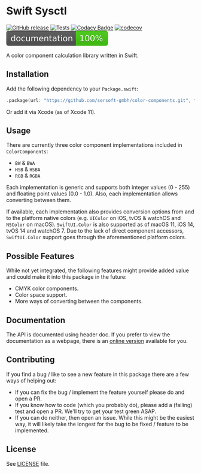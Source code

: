 # Swift Sysctl

[![GitHub release](https://img.shields.io/github/release/sersoft-gmbh/color-components.svg?style=flat)](https://github.com/sersoft-gmbh/color-components/releases/latest)
![Tests](https://github.com/sersoft-gmbh/color-components/workflows/Tests/badge.svg)
[![Codacy Badge](https://app.codacy.com/project/badge/Grade/cbb50391eb724c6ca5f4b251ff360c57)](https://www.codacy.com/gh/sersoft-gmbh/color-components/dashboard?utm_source=github.com&amp;utm_medium=referral&amp;utm_content=sersoft-gmbh/color-components&amp;utm_campaign=Badge_Grade)
[![codecov](https://codecov.io/gh/sersoft-gmbh/color-components/branch/main/graph/badge.svg?token=bCJR4QKdqc)](https://codecov.io/gh/sersoft-gmbh/color-components)
[![jazzy](https://raw.githubusercontent.com/sersoft-gmbh/color-components/gh-pages/badge.svg?sanitize=true)](https://sersoft-gmbh.github.io/color-components)

A color component calculation library written in Swift.

## Installation

Add the following dependency to your `Package.swift`:
```swift
.package(url: "https://github.com/sersoft-gmbh/color-components.git", from: "1.0.0"),
```

Or add it via Xcode (as of Xcode 11).

## Usage

There are currently three color component implementations included in `ColorComponents`:
-   `BW` & `BWA`
-   `HSB` & `HSBA`
-   `RGB` & `RGBA`

Each implementation is generic and supports both integer values (0 - 255) and floating point values (0.0 - 1.0). Also, each implementation allows converting between them.

If available, each implementation also provides conversion options from and to the platform native colors (e.g. `UIColor` on iOS, tvOS & watchOS and `NSColor` on macOS). `SwiftUI.Color` is also supported as of macOS 11, iOS 14, tvOS 14 and watchOS 7. Due to the lack of direct component accessors, `SwiftUI.Color` support goes through the aforementioned platform colors.

## Possible Features

While not yet integrated, the following features might provide added value and could make it into this package in the future:

-   CMYK color components.
-   Color space support.
-   More ways of converting between the components.

## Documentation

The API is documented using header doc. If you prefer to view the documentation as a webpage, there is an [online version](https://sersoft-gmbh.github.io/color-components) available for you.

## Contributing

If you find a bug / like to see a new feature in this package there are a few ways of helping out:

-   If you can fix the bug / implement the feature yourself please do and open a PR.
-   If you know how to code (which you probably do), please add a (failing) test and open a PR. We'll try to get your test green ASAP.
-   If you can do neither, then open an issue. While this might be the easiest way, it will likely take the longest for the bug to be fixed / feature to be implemented.

## License

See [LICENSE](./LICENSE) file.
